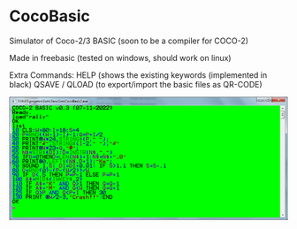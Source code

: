 # CocoBasic
Simulator of Coco-2/3 BASIC (soon to be a compiler for COCO-2)

Made in freebasic (tested on windows, should work on linux)

Extra Commands:
HELP (shows the existing keywords (implemented in black)
QSAVE / QLOAD (to export/import the basic files as QR-CODE)

![How it looks](Docs/Screenshot.png)

